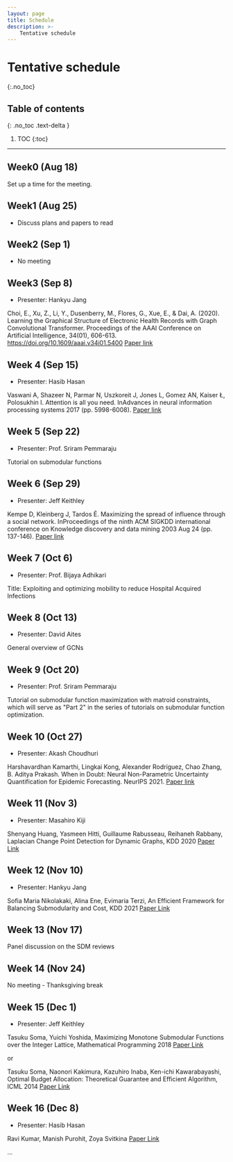 ```yaml
---
layout: page
title: Schedule
description: >-
    Tentative schedule
---
```


# Tentative schedule
{:.no_toc}

## Table of contents
{: .no_toc .text-delta }

1. TOC
{:toc}

---

## Week0 (Aug 18)

Set up a time for the meeting.

## Week1 (Aug 25)

- Discuss plans and papers to read

## Week2 (Sep 1)

- No meeting

## Week3 (Sep 8)

- Presenter: Hankyu Jang

Choi, E., Xu, Z., Li, Y., Dusenberry, M., Flores, G., Xue, E., & Dai, A. (2020). Learning the Graphical Structure of Electronic Health Records with Graph Convolutional Transformer. Proceedings of the AAAI Conference on Artificial Intelligence, 34(01), 606-613. https://doi.org/10.1609/aaai.v34i01.5400
[Paper link](https://ojs.aaai.org/index.php/AAAI/article/view/5400)

## Week 4 (Sep 15)

- Presenter: Hasib Hasan

Vaswani A, Shazeer N, Parmar N, Uszkoreit J, Jones L, Gomez AN, Kaiser Ł, Polosukhin I. Attention is all you need. InAdvances in neural information processing systems 2017 (pp. 5998-6008).
[Paper link](https://arxiv.org/abs/1706.03762)

## Week 5 (Sep 22)

- Presenter: Prof. Sriram Pemmaraju

Tutorial on submodular functions

## Week 6 (Sep 29)

- Presenter: Jeff Keithley

Kempe D, Kleinberg J, Tardos É. Maximizing the spread of influence through a social network. InProceedings of the ninth ACM SIGKDD international conference on Knowledge discovery and data mining 2003 Aug 24 (pp. 137-146).
[Paper link](https://dl.acm.org/doi/10.1145/956750.956769)


## Week 7 (Oct 6)

- Presenter: Prof. Bijaya Adhikari

Title: Exploiting and optimizing mobility to reduce Hospital Acquired Infections

## Week 8 (Oct 13)

- Presenter: David Aites

General overview of GCNs

## Week 9 (Oct 20)

- Presenter: Prof. Sriram Pemmaraju

Tutorial on submodular function maximization with matroid constraints, which will serve as "Part 2" in the series of tutorials on submodular function optimization.

## Week 10 (Oct 27)

- Presenter: Akash Choudhuri

Harshavardhan Kamarthi, Lingkai Kong, Alexander Rodríguez, Chao Zhang, B. Aditya Prakash. When in Doubt: Neural Non-Parametric Uncertainty Quantification for Epidemic Forecasting. NeurIPS 2021.
[Paper link](https://arxiv.org/abs/2106.03904)

## Week 11 (Nov 3)

- Presenter: Masahiro Kiji

Shenyang Huang, Yasmeen Hitti, Guillaume Rabusseau, Reihaneh Rabbany, Laplacian Change Point Detection for Dynamic Graphs, KDD 2020
[Paper Link](https://arxiv.org/abs/2007.01229)

## Week 12 (Nov 10)

- Presenter: Hankyu Jang

Sofia Maria Nikolakaki, Alina Ene, Evimaria Terzi, An Efficient Framework for Balancing Submodularity and Cost, KDD 2021
[Paper Link](https://dl.acm.org/doi/abs/10.1145/3447548.3467367)

## Week 13 (Nov 17)

Panel discussion on the SDM reviews

## Week 14 (Nov 24)

No meeting - Thanksgiving break

## Week 15 (Dec 1)

- Presenter: Jeff Keithley

Tasuku Soma, Yuichi Yoshida, Maximizing Monotone Submodular Functions over the Integer Lattice, Mathematical Programming 2018
[Paper Link](https://arxiv.org/abs/1503.01218)

or

Tasuku Soma, Naonori Kakimura, Kazuhiro Inaba, Ken-ichi Kawarabayashi, Optimal Budget Allocation: Theoretical Guarantee and Efficient Algorithm, ICML 2014
[Paper Link](http://proceedings.mlr.press/v32/soma14.html)

## Week 16 (Dec 8)

- Presenter: Hasib Hasan

Ravi Kumar, Manish Purohit, Zoya Svitkina
[Paper Link](https://papers.nips.cc/paper/2018/file/73a427badebe0e32caa2e1fc7530b7f3-Paper.pdf)

...
